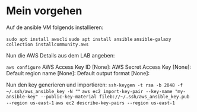 # Mein vorgehen

Auf de ansible VM folgends installieren:

`sudo apt install awscli`
`sudo apt install ansible`
`ansible-galaxy collection installcommunity.aws`

Nun die AWS Details aus dem LAB angeben:

`aws configure`
AWS Access Key ID [None]: 
AWS Secret Access Key [None]: 
Default region name [None]: 
Default output format [None]: 

Nun den key generieren und importieren:
`ssh-keygen -t rsa -b 2048 -f ~/.ssh/aws_ansible_key -N ""`
`aws ec2 import-key-pair --key-name "my-ansible-key" --public-key-material fileb://~/.ssh/aws_ansible_key.pub --region us-east-1`
`aws ec2 describe-key-pairs --region us-east-1`


